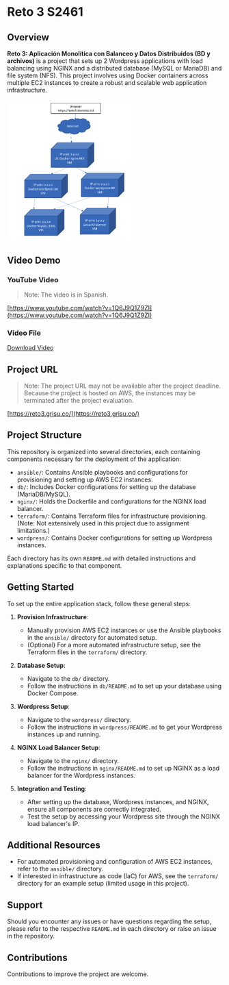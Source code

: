 # Reto 3 S2461

## Overview

**Reto 3: Aplicación Monolítica con Balanceo y Datos Distribuidos (BD y archivos)** is a project that sets up 2 Wordpress applications with load balancing using NGINX and a distributed database (MySQL or MariaDB) and file system (NFS). This project involves using Docker containers across multiple EC2 instances to create a robust and scalable web application infrastructure.

<img src="/architecture.png" width="300" alt="Architecture">

## Video Demo

### YouTube Video

> Note: The video is in Spanish.

[https://www.youtube.com/watch?v=1Q6J9Q1Z9ZI](https://www.youtube.com/watch?v=1Q6J9Q1Z9ZI)

### Video File

[Download Video](https://eafit-my.sharepoint.com/:f:/g/personal/jmyoungh_eafit_edu_co/EsMJWWKnWZBKu50FoQLVi7gBQ3XdO7lIzwNRgEtisKlGIA?e=ogpBPc)

## Project URL

> Note: The project URL may not be available after the project deadline. Because the project is hosted on AWS, the instances may be terminated after the project evaluation.

[https://reto3.grisu.co/](https://reto3.grisu.co/)

## Project Structure

This repository is organized into several directories, each containing components necessary for the deployment of the application:

- `ansible/`: Contains Ansible playbooks and configurations for provisioning and setting up AWS EC2 instances.
- `db/`: Includes Docker configurations for setting up the database (MariaDB/MySQL).
- `nginx/`: Holds the Dockerfile and configurations for the NGINX load balancer.
- `terraform/`: Contains Terraform files for infrastructure provisioning. (Note: Not extensively used in this project due to assignment limitations.)
- `wordpress/`: Contains Docker configurations for setting up Wordpress instances.

Each directory has its own `README.md` with detailed instructions and explanations specific to that component.

## Getting Started

To set up the entire application stack, follow these general steps:

1. **Provision Infrastructure**:

   - Manually provision AWS EC2 instances or use the Ansible playbooks in the `ansible/` directory for automated setup.
   - (Optional) For a more automated infrastructure setup, see the Terraform files in the `terraform/` directory.

2. **Database Setup**:

   - Navigate to the `db/` directory.
   - Follow the instructions in `db/README.md` to set up your database using Docker Compose.

3. **Wordpress Setup**:

   - Navigate to the `wordpress/` directory.
   - Follow the instructions in `wordpress/README.md` to get your Wordpress instances up and running.

4. **NGINX Load Balancer Setup**:

   - Navigate to the `nginx/` directory.
   - Follow the instructions in `nginx/README.md` to set up NGINX as a load balancer for the Wordpress instances.

5. **Integration and Testing**:
   - After setting up the database, Wordpress instances, and NGINX, ensure all components are correctly integrated.
   - Test the setup by accessing your Wordpress site through the NGINX load balancer's IP.

## Additional Resources

- For automated provisioning and configuration of AWS EC2 instances, refer to the `ansible/` directory.
- If interested in infrastructure as code (IaC) for AWS, see the `terraform/` directory for an example setup (limited usage in this project).

## Support

Should you encounter any issues or have questions regarding the setup, please refer to the respective `README.md` in each directory or raise an issue in the repository.

## Contributions

Contributions to improve the project are welcome.
